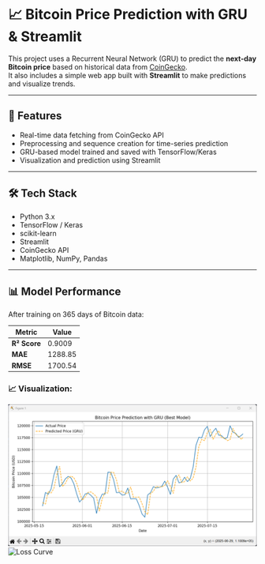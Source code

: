 # 📈 Bitcoin Price Prediction with GRU & Streamlit

This project uses a Recurrent Neural Network (GRU) to predict the **next-day Bitcoin price** based on historical data from [CoinGecko](https://www.coingecko.com/).  
It also includes a simple web app built with **Streamlit** to make predictions and visualize trends.

---

## 🚀 Features

- Real-time data fetching from CoinGecko API
- Preprocessing and sequence creation for time-series prediction
- GRU-based model trained and saved with TensorFlow/Keras
- Visualization and prediction using Streamlit

---

## 🛠️ Tech Stack

- Python 3.x
- TensorFlow / Keras
- scikit-learn
- Streamlit
- CoinGecko API
- Matplotlib, NumPy, Pandas

---
## 📊 Model Performance

After training on 365 days of Bitcoin data:

| Metric        | Value   |
|---------------|---------|
| **R² Score**  | 0.9009  |
| **MAE**       | 1288.85 |
| **RMSE**      | 1700.54 |

### 📈 Visualization:
![Predicted vs Actual](output/predicted_vs_actual.png)
![Loss Curve](output/loss_curve.png)
